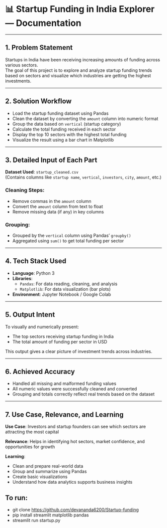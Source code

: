 # 📊 Startup Funding in India Explorer — Documentation

---

## 1. Problem Statement

Startups in India have been receiving increasing amounts of funding across various sectors.  
The goal of this project is to explore and analyze startup funding trends based on sectors and visualize which industries are getting the highest investments.

---

## 2. Solution Workflow

- Load the startup funding dataset using Pandas  
- Clean the dataset by converting the `amount` column into numeric format  
- Group the data based on `vertical` (startup category)  
- Calculate the total funding received in each sector  
- Display the top 10 sectors with the highest total funding  
- Visualize the result using a bar chart in Matplotlib  

---

## 3. Detailed Input of Each Part

**Dataset Used**: `startup_cleaned.csv`  
(Contains columns like `startup name`, `vertical`, `investors`, `city`, `amount`, etc.)

### Cleaning Steps:
- Remove commas in the `amount` column  
- Convert the `amount` column from text to float  
- Remove missing data (if any) in key columns  

### Grouping:
- Grouped by the `vertical` column using Pandas’ `groupby()`  
- Aggregated using `sum()` to get total funding per sector  

---

## 4. Tech Stack Used

- **Language**: Python 3  
- **Libraries**:
  - `Pandas`: For data reading, cleaning, and analysis  
  - `Matplotlib`: For data visualization (bar plots)  
- **Environment**: Jupyter Notebook / Google Colab  

---

## 5. Output Intent

To visually and numerically present:
- The top sectors receiving startup funding in India  
- The total amount of funding per sector in USD  

This output gives a clear picture of investment trends across industries.

---

## 6. Achieved Accuracy

- Handled all missing and malformed funding values  
- All numeric values were successfully cleaned and converted  
- Grouping and totals correctly reflect real trends based on the dataset  

---

## 7. Use Case, Relevance, and Learning

**Use Case**: Investors and startup founders can see which sectors are attracting the most capital  

**Relevance**: Helps in identifying hot sectors, market confidence, and opportunities for growth  

**Learning**:
- Clean and prepare real-world data  
- Group and summarize using Pandas  
- Create basic visualizations  
- Understand how data analytics supports business insights  

## To run:
- git clone https://github.com/devananda6200/Startup-funding
- pip install streamlit matplotlib pandas
- streamlit run startup.py
